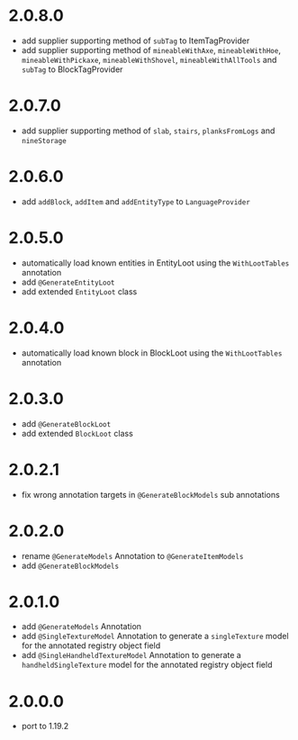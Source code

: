 # 2.0.8.0
- add supplier supporting method of `subTag` to ItemTagProvider
- add supplier supporting method of `mineableWithAxe`, `mineableWithHoe`, `mineableWithPickaxe`, `mineableWithShovel`, `mineableWithAllTools` and `subTag` to BlockTagProvider
# 2.0.7.0
- add supplier supporting method of `slab`, `stairs`, `planksFromLogs` and `nineStorage`
# 2.0.6.0
- add `addBlock`, `addItem` and `addEntityType` to `LanguageProvider`
# 2.0.5.0
- automatically load known entities in EntityLoot using the `WithLootTables` annotation
- add `@GenerateEntityLoot`
- add extended `EntityLoot` class
# 2.0.4.0
- automatically load known block in BlockLoot using the `WithLootTables` annotation
# 2.0.3.0
- add `@GenerateBlockLoot` 
- add extended `BlockLoot` class 
# 2.0.2.1
- fix wrong annotation targets in `@GenerateBlockModels` sub annotations 
# 2.0.2.0
- rename `@GenerateModels` Annotation to `@GenerateItemModels`
- add `@GenerateBlockModels`
# 2.0.1.0
- add `@GenerateModels` Annotation
- add `@SingleTextureModel` Annotation to generate a `singleTexture` model for the annotated registry object field
- add `@SingleHandheldTextureModel` Annotation to generate a `handheldSingleTexture` model for the annotated registry object field
# 2.0.0.0
- port to 1.19.2